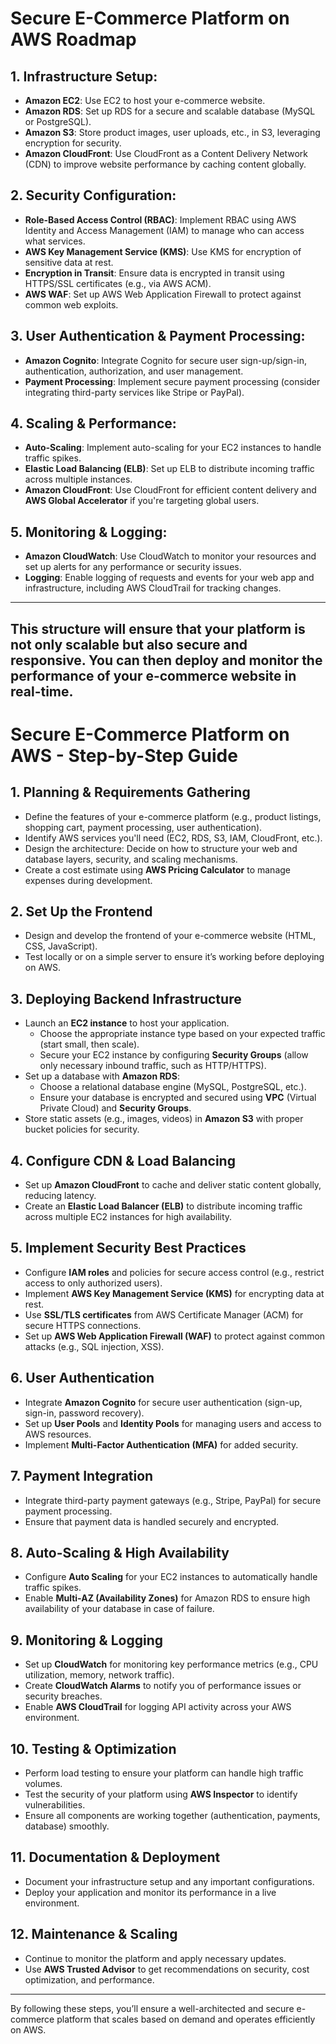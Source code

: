 # Secure E-Commerce Platform on AWS Roadmap

## 1. Infrastructure Setup:
- **Amazon EC2**: Use EC2 to host your e-commerce website.
- **Amazon RDS**: Set up RDS for a secure and scalable database (MySQL or PostgreSQL).
- **Amazon S3**: Store product images, user uploads, etc., in S3, leveraging encryption for security.
- **Amazon CloudFront**: Use CloudFront as a Content Delivery Network (CDN) to improve website performance by caching content globally.

## 2. Security Configuration:
- **Role-Based Access Control (RBAC)**: Implement RBAC using AWS Identity and Access Management (IAM) to manage who can access what services.
- **AWS Key Management Service (KMS)**: Use KMS for encryption of sensitive data at rest.
- **Encryption in Transit**: Ensure data is encrypted in transit using HTTPS/SSL certificates (e.g., via AWS ACM).
- **AWS WAF**: Set up AWS Web Application Firewall to protect against common web exploits.

## 3. User Authentication & Payment Processing:
- **Amazon Cognito**: Integrate Cognito for secure user sign-up/sign-in, authentication, authorization, and user management.
- **Payment Processing**: Implement secure payment processing (consider integrating third-party services like Stripe or PayPal).

## 4. Scaling & Performance:
- **Auto-Scaling**: Implement auto-scaling for your EC2 instances to handle traffic spikes.
- **Elastic Load Balancing (ELB)**: Set up ELB to distribute incoming traffic across multiple instances.
- **Amazon CloudFront**: Use CloudFront for efficient content delivery and **AWS Global Accelerator** if you're targeting global users.

## 5. Monitoring & Logging:
- **Amazon CloudWatch**: Use CloudWatch to monitor your resources and set up alerts for any performance or security issues.
- **Logging**: Enable logging of requests and events for your web app and infrastructure, including AWS CloudTrail for tracking changes.

---

This structure will ensure that your platform is not only scalable but also secure and responsive. You can then deploy and monitor the performance of your e-commerce website in real-time.
---

# Secure E-Commerce Platform on AWS - Step-by-Step Guide

## 1. Planning & Requirements Gathering
- Define the features of your e-commerce platform (e.g., product listings, shopping cart, payment processing, user authentication).
- Identify AWS services you'll need (EC2, RDS, S3, IAM, CloudFront, etc.).
- Design the architecture: Decide on how to structure your web and database layers, security, and scaling mechanisms.
- Create a cost estimate using **AWS Pricing Calculator** to manage expenses during development.

## 2. Set Up the Frontend
- Design and develop the frontend of your e-commerce website (HTML, CSS, JavaScript).
- Test locally or on a simple server to ensure it’s working before deploying on AWS.

## 3. Deploying Backend Infrastructure
- Launch an **EC2 instance** to host your application.
  - Choose the appropriate instance type based on your expected traffic (start small, then scale).
  - Secure your EC2 instance by configuring **Security Groups** (allow only necessary inbound traffic, such as HTTP/HTTPS).
- Set up a database with **Amazon RDS**:
  - Choose a relational database engine (MySQL, PostgreSQL, etc.).
  - Ensure your database is encrypted and secured using **VPC** (Virtual Private Cloud) and **Security Groups**.
- Store static assets (e.g., images, videos) in **Amazon S3** with proper bucket policies for security.

## 4. Configure CDN & Load Balancing
- Set up **Amazon CloudFront** to cache and deliver static content globally, reducing latency.
- Create an **Elastic Load Balancer (ELB)** to distribute incoming traffic across multiple EC2 instances for high availability.

## 5. Implement Security Best Practices
- Configure **IAM roles** and policies for secure access control (e.g., restrict access to only authorized users).
- Implement **AWS Key Management Service (KMS)** for encrypting data at rest.
- Use **SSL/TLS certificates** from AWS Certificate Manager (ACM) for secure HTTPS connections.
- Set up **AWS Web Application Firewall (WAF)** to protect against common attacks (e.g., SQL injection, XSS).

## 6. User Authentication
- Integrate **Amazon Cognito** for secure user authentication (sign-up, sign-in, password recovery).
- Set up **User Pools** and **Identity Pools** for managing users and access to AWS resources.
- Implement **Multi-Factor Authentication (MFA)** for added security.

## 7. Payment Integration
- Integrate third-party payment gateways (e.g., Stripe, PayPal) for secure payment processing.
- Ensure that payment data is handled securely and encrypted.

## 8. Auto-Scaling & High Availability
- Configure **Auto Scaling** for your EC2 instances to automatically handle traffic spikes.
- Enable **Multi-AZ (Availability Zones)** for Amazon RDS to ensure high availability of your database in case of failure.

## 9. Monitoring & Logging
- Set up **CloudWatch** for monitoring key performance metrics (e.g., CPU utilization, memory, network traffic).
- Create **CloudWatch Alarms** to notify you of performance issues or security breaches.
- Enable **AWS CloudTrail** for logging API activity across your AWS environment.

## 10. Testing & Optimization
- Perform load testing to ensure your platform can handle high traffic volumes.
- Test the security of your platform using **AWS Inspector** to identify vulnerabilities.
- Ensure all components are working together (authentication, payments, database) smoothly.

## 11. Documentation & Deployment
- Document your infrastructure setup and any important configurations.
- Deploy your application and monitor its performance in a live environment.

## 12. Maintenance & Scaling
- Continue to monitor the platform and apply necessary updates.
- Use **AWS Trusted Advisor** to get recommendations on security, cost optimization, and performance.

---

By following these steps, you’ll ensure a well-architected and secure e-commerce platform that scales based on demand and operates efficiently on AWS.
